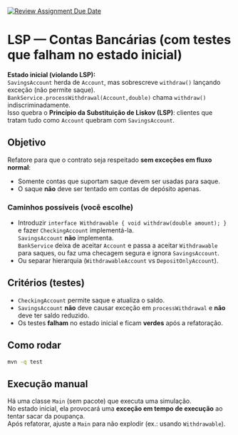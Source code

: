 [![Review Assignment Due Date](https://classroom.github.com/assets/deadline-readme-button-22041afd0340ce965d47ae6ef1cefeee28c7c493a6346c4f15d667ab976d596c.svg)](https://classroom.github.com/a/qAMEM24w)
# LSP — Contas Bancárias (com testes que **falham** no estado inicial)

**Estado inicial (violando LSP):**  
`SavingsAccount` herda de `Account`, mas sobrescreve `withdraw()` lançando exceção (não permite saque).  
`BankService.processWithdrawal(Account,double)` chama `withdraw()` indiscriminadamente.  
Isso quebra o **Princípio da Substituição de Liskov (LSP)**: clientes que tratam tudo como `Account` quebram com `SavingsAccount`.

## Objetivo
Refatore para que o contrato seja respeitado **sem exceções em fluxo normal**:
- Somente contas que suportam saque devem ser usadas para saque.
- O saque **não** deve ser tentado em contas de depósito apenas.

### Caminhos possíveis (você escolhe)
- Introduzir `interface Withdrawable { void withdraw(double amount); }` e fazer `CheckingAccount` implementá-la.  
  `SavingsAccount` **não** implementa.  
  `BankService` deixa de aceitar `Account` e passa a aceitar `Withdrawable` para saques, ou faz uma checagem segura e ignora `SavingsAccount`.
- Ou separar hierarquia (`WithdrawableAccount` vs `DepositOnlyAccount`).

## Critérios (testes)
- `CheckingAccount` permite saque e atualiza o saldo.
- `SavingsAccount` **não** deve causar exceção em `processWithdrawal` e **não** deve ter saldo reduzido.
- Os testes **falham** no estado inicial e ficam **verdes** após a refatoração.

## Como rodar
```bash
mvn -q test
```

## Execução manual
Há uma classe `Main` (sem pacote) que executa uma simulação.  
No estado inicial, ela provocará uma **exceção em tempo de execução** ao tentar sacar da poupança.  
Após refatorar, ajuste a `Main` para não explodir (ex.: usando `Withdrawable`).